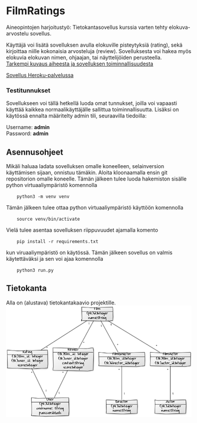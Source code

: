 # FilmRatings
Aineopintojen harjoitustyö: Tietokantasovellus kurssia varten tehty elokuva-arvostelu sovellus.   
    
Käyttäjä voi lisätä sovelluksen avulla elokuville pisteytyksiä (rating), sekä kirjoittaa niille kokonaisia arvosteluja (review). Sovelluksesta voi hakea myös elokuvia elokuvan nimen, ohjaajan, tai näyttelijöiden perusteella.   
[Tarkempi kuvaus aiheesta ja sovelluksen toiminnallisuudesta](https://github.com/antlammi/FilmRatings/blob/master/dokumentaatio/Toiminnallisuus.md)

[Sovellus Heroku-palvelussa](https://shielded-hamlet-29677.herokuapp.com/)
### Testitunnukset
Sovellukseen voi tällä hetkellä luoda omat tunnukset, joilla voi vapaasti käyttää kaikkea normaalikäyttäjälle sallittua toiminnallisuutta. Lisäksi on käytössä ennalta määritelty admin tili, seuraavilla tiedoilla:
        
Username: **admin**     
Password: **admin**
## Asennusohjeet
Mikäli haluaa ladata sovelluksen omalle koneelleen, selainversion käyttämisen sijaan, onnistuu tämäkin.
Aloita kloonaamalla ensin git repositorion omalle koneelle. Tämän jälkeen tulee luoda hakemiston sisälle python virtuaaliympäristö komennolla       
        
        python3 -m venv venv

Tämän jälkeen tulee ottaa python virtuaaliympäristö käyttöön komennolla 
        
        source venv/bin/activate

Vielä tulee asentaa sovelluksen riippuvuudet ajamalla komento 

        pip install -r requirements.txt

kun viruaaliympäristö on käytössä. Tämän jälkeen sovellus on valmis käytettäväksi ja sen voi ajaa komennolla 

        python3 run.py
        
## Tietokanta
Alla on (alustava) tietokantakaavio projektille.
![Image](https://github.com/antlammi/FilmRatings/blob/master/dokumentaatio/Tietokantakaavio%20v1.png)
